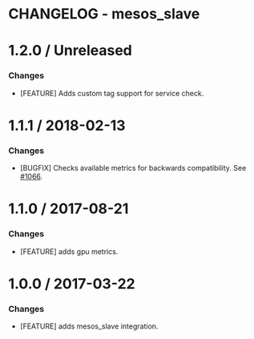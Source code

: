 # CHANGELOG - mesos_slave

1.2.0 / Unreleased
==================

### Changes

* [FEATURE] Adds custom tag support for service check.

1.1.1 / 2018-02-13
==================

### Changes

* [BUGFIX] Checks available metrics for backwards compatibility. See [#1066][].

1.1.0 / 2017-08-21
==================

### Changes

* [FEATURE] adds gpu metrics.

1.0.0 / 2017-03-22
==================

### Changes

* [FEATURE] adds mesos_slave integration.

<!--- The following link definition list is generated by PimpMyChangelog --->
[#1066]: https://github.com/DataDog/integrations-core/issues/1066
